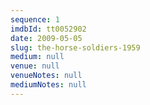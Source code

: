 ```yaml
---
sequence: 1
imdbId: tt0052902
date: 2009-05-05
slug: the-horse-soldiers-1959
medium: null
venue: null
venueNotes: null
mediumNotes: null
---
```

